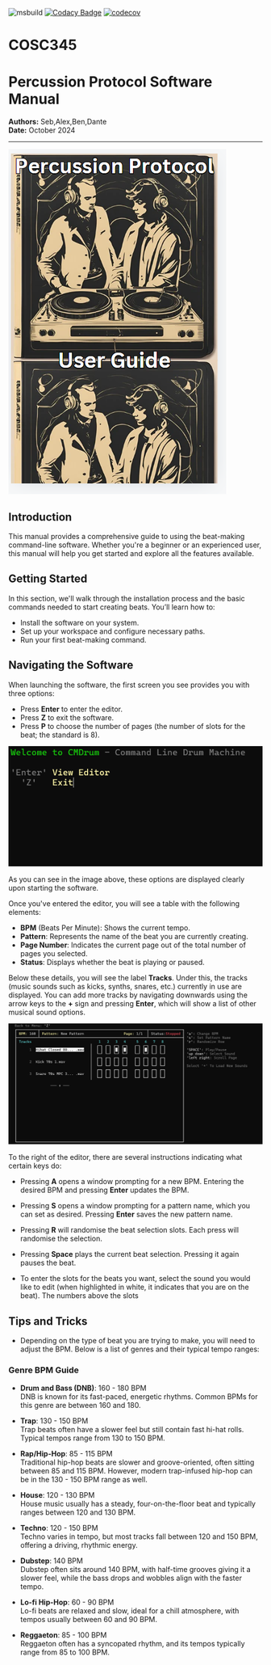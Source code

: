 ![msbuild](https://github.com/dvannini/COSC345/actions/workflows/msbuild.yml/badge.svg)
[![Codacy Badge](https://app.codacy.com/project/badge/Grade/33ab266ba2d94cd38b87619e283a2eed)](https://app.codacy.com/gh/Percussion-Protocols/COSC345/dashboard?utm_source=gh&utm_medium=referral&utm_content=&utm_campaign=Badge_grade)
[![codecov](https://codecov.io/gh/Percussion-Protocols/COSC345/graph/badge.svg?token=UVWCP6ARND)](https://codecov.io/gh/Percussion-Protocols/COSC345)
# COSC345
# Percussion Protocol Software Manual
**Authors:** Seb,Alex,Ben,Dante  
**Date:** October 2024

---

![Cover Image](cover.png)

## Introduction
This manual provides a comprehensive guide to using the beat-making command-line software. Whether you're a beginner or an experienced user, this manual will help you get started and explore all the features available.

## Getting Started
In this section, we'll walk through the installation process and the basic commands needed to start creating beats. You’ll learn how to:
- Install the software on your system.
- Set up your workspace and configure necessary paths.
- Run your first beat-making command.

## Navigating the Software

When launching the software, the first screen you see provides you with three options:

- Press **Enter** to enter the editor.
- Press **Z** to exit the software.
- Press **P** to choose the number of pages (the number of slots for the beat; the standard is 8).

![First Screen](home.png)

As you can see in the image above, these options are displayed clearly upon starting the software.

Once you've entered the editor, you will see a table with the following elements:

- **BPM** (Beats Per Minute): Shows the current tempo.
- **Pattern**: Represents the name of the beat you are currently creating.
- **Page Number**: Indicates the current page out of the total number of pages you selected.
- **Status**: Displays whether the beat is playing or paused.

Below these details, you will see the label **Tracks**. Under this, the tracks (music sounds such as kicks, synths, snares, etc.) currently in use are displayed. You can add more tracks by navigating downwards using the arrow keys to the **+** sign and pressing **Enter**, which will show a list of other musical sound options.

![Editor View](editor.png)

To the right of the editor, there are several instructions indicating what certain keys do:

- Pressing **A** opens a window prompting for a new BPM. Entering the desired BPM and pressing **Enter** updates the BPM.

- Pressing **S** opens a window prompting for a pattern name, which you can set as desired. Pressing **Enter** saves the new pattern name.

- Pressing **R** will randomise the beat selection slots. Each press will randomise the selection.



- Pressing **Space** plays the current beat selection. Pressing it again pauses the beat.
- To enter the slots for the beats you want, select the sound you would like to edit (when highlighted in white, it indicates that you are on the beat). The numbers above the slots

## Tips and Tricks

- Depending on the type of beat you are trying to make, you will need to adjust the BPM. Below is a list of genres and their typical tempo ranges:

### Genre BPM Guide

- **Drum and Bass (DNB)**: 160 - 180 BPM  
  DNB is known for its fast-paced, energetic rhythms. Common BPMs for this genre are between 160 and 180.

- **Trap**: 130 - 150 BPM  
  Trap beats often have a slower feel but still contain fast hi-hat rolls. Typical tempos range from 130 to 150 BPM.

- **Rap/Hip-Hop**: 85 - 115 BPM  
  Traditional hip-hop beats are slower and groove-oriented, often sitting between 85 and 115 BPM. However, modern trap-infused hip-hop can be in the 130 - 150 BPM range as well.

- **House**: 120 - 130 BPM  
  House music usually has a steady, four-on-the-floor beat and typically ranges between 120 and 130 BPM.

- **Techno**: 120 - 150 BPM  
  Techno varies in tempo, but most tracks fall between 120 and 150 BPM, offering a driving, rhythmic energy.

- **Dubstep**: 140 BPM  
  Dubstep often sits around 140 BPM, with half-time grooves giving it a slower feel, while the bass drops and wobbles align with the faster tempo.

- **Lo-fi Hip-Hop**: 60 - 90 BPM  
  Lo-fi beats are relaxed and slow, ideal for a chill atmosphere, with tempos usually between 60 and 90 BPM.

- **Reggaeton**: 85 - 100 BPM  
  Reggaeton often has a syncopated rhythm, and its tempos typically range from 85 to 100 BPM.
